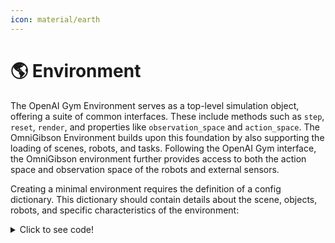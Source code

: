 ```yaml
---
icon: material/earth
---
```


# 🌎 **Environment**

The OpenAI Gym Environment serves as a top-level simulation object, offering a suite of common interfaces. These include methods such as `step`, `reset`, `render`, and properties like `observation_space` and `action_space`. The OmniGibson Environment builds upon this foundation by also supporting the loading of scenes, robots, and tasks. Following the OpenAI Gym interface, the OmniGibson environment further provides access to both the action space and observation space of the robots and external sensors.

Creating a minimal environment requires the definition of a config dictionary. This dictionary should contain details about the scene, objects, robots, and specific characteristics of the environment:

<details>
<summary>Click to see code!</summary>
<pre><code>
import omnigibson as og

cfg = {
    "env": {
        "action_frequency": 10,
        "physics_frequency": 120,
    },
    "scene": {
        "type": "Scene",
    },
    "objects": [],
    "robots": [
        {
            "type": "Fetch",
            "obs_modalities": 'all',
            "controller_config": {
                "arm_0": {
                    "name": "NullJointController",
                    "motor_type": "position",
                },
            },
        }
    ]
}

env = og.Environment(configs=cfg)
</code></pre>
</details>

